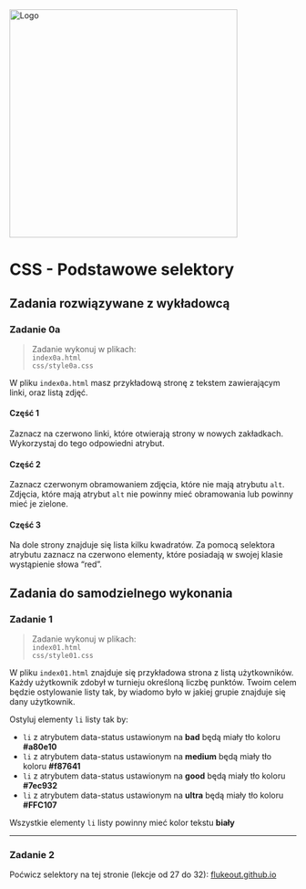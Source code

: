 <img alt="Logo" src="http://coderslab.pl/img/coderslab-logo.png" width="400">

# CSS - Podstawowe selektory


## Zadania rozwiązywane z wykładowcą

### Zadanie 0a

> Zadanie wykonuj w plikach:  
> `index0a.html`  
> `css/style0a.css` 

W pliku `index0a.html` masz przykładową stronę z tekstem zawierającym linki, oraz listą zdjęć.


#### Część 1

Zaznacz na czerwono linki, które otwierają strony w nowych zakładkach. Wykorzystaj do tego odpowiedni atrybut.

#### Część 2

Zaznacz czerwonym obramowaniem zdjęcia, które nie mają atrybutu `alt`. Zdjęcia, które mają atrybut `alt` nie powinny mieć obramowania lub powinny mieć je zielone.

#### Część 3

Na dole strony znajduje się lista kilku kwadratów. Za pomocą selektora atrybutu zaznacz na czerwono elementy, które posiadają w swojej klasie wystąpienie słowa “red”.


## Zadania do samodzielnego wykonania

### Zadanie 1

> Zadanie wykonuj w plikach:  
> `index01.html`  
> `css/style01.css` 

W pliku `index01.html` znajduje się przykładowa strona z listą użytkowników.
Każdy użytkownik zdobył w turnieju określoną liczbę punktów.
Twoim celem będzie ostylowanie listy tak, by wiadomo było w jakiej grupie znajduje się dany użytkownik.

Ostyluj elementy `li` listy tak by:
- `li` z atrybutem data-status ustawionym na **bad** będą miały tło koloru **#a80e10**
- `li` z atrybutem data-status ustawionym na **medium** będą miały tło koloru **#f87641**
- `li` z atrybutem data-status ustawionym na **good** będą miały tło koloru **#7ec932**
- `li` z atrybutem data-status ustawionym na **ultra** będą miały tło koloru **#FFC107**

Wszystkie elementy `li` listy powinny mieć kolor tekstu **biały**

---

### Zadanie 2
Poćwicz selektory na tej stronie (lekcje od 27 do 32):
[flukeout.github.io](http://flukeout.github.io/)
